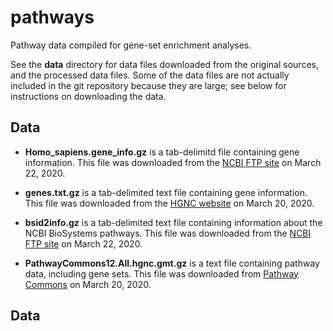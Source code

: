 # pathways

Pathway data compiled for gene-set enrichment analyses.

See the **data** directory for data files downloaded from the original
sources, and the processed data files. Some of the data files are not
actually included in the git repository because they are large; see
below for instructions on downloading the data.

## Data

+ **Homo_sapiens.gene_info.gz** is a tab-delimitd file containing gene
  information. This file was downloaded from the
  [NCBI FTP site][ncbi-ftp-gene] on March 22, 2020.

+ **genes.txt.gz** is a tab-delimited text file containing gene
  information. This file was downloaded from the [HGNC website][hgnc]
  on March 20, 2020.

+ **bsid2info.gz** is a tab-delimited text file containing information
  about the NCBI BioSystems pathways. This file was downloaded from
  the [NCBI FTP site][ncbi-ftp-biosystems] on March 22, 2020.

+ **PathwayCommons12.All.hgnc.gmt.gz** is a text file containing 
  pathway data, including gene sets. This file was downloaded from
  [Pathway Commons][pc-12-downloads] on March 20, 2020.

## Data 

[ncbi-ftp-gene]: https://ftp.ncbi.nih.gov/gene
[hgnc]: https://www.genenames.org/download/custom
[ncbi-ftp-biosystems]: https://ftp.ncbi.nih.gov/pub/biosystems
[pc-12-downloads]: https://www.pathwaycommons.org/archives/PC2/v12
